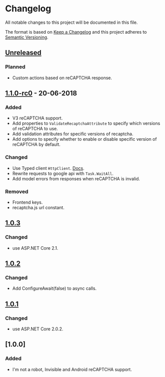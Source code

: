 # Changelog

All notable changes to this project will be documented in this file.

The format is based on [Keep a Changelog](https://keepachangelog.com/en/1.0.0/)
and this project adheres to [Semantic Versioning](https://semver.org/spec/v2.0.0.html).

## [Unreleased]

### Planned

- Custom actions based on reCAPTCHA response.

## [1.1.0-rc0] - 20-06-2018

### Added

- V3 reCAPTCHA support.
- Add properties to `ValidateRecaptchaAttribute` to specify which versions of reCAPTCHA to use.
- Add validation attributes for specific versions of recaptcha.
- Add options to specify whether to enable or disable specific version of reCAPTCHA by default.

### Changed

- Use Typed client `HttpClient`. [Docs](https://docs.microsoft.com/en-us/aspnet/core/fundamentals/http-requests?view=aspnetcore-2.1#typed-clients).
- Rewrite requests to google api with `Task.WaitAll`.
- Add model errors from responses when reCAPTCHA is invalid.

### Removed

- Frontend keys.
- recaptcha.js url constant.

## [1.0.3]

### Changed

- use ASP.NET Core 2.1.

## [1.0.2]

### Changed

- Add ConfigureAwait(false) to async calls.

## [1.0.1]

### Changed

- use ASP.NET Core 2.0.2.

## [1.0.0]

### Added

- I'm not a robot, Invisible and Android reCAPTCHA support.

[Unreleased]: https://github.com/Spaier/Spaier.Recaptcha/compare/1.1.0-rc0...HEAD
[1.1.0-rc0]: https://github.com/Spaier/Spaier.Recaptcha/compare/1.0.3...1.1.0-rc0
[1.0.3]: https://github.com/Spaier/Spaier.Recaptcha/compare/1.0.2...1.0.3
[1.0.2]: https://github.com/Spaier/Spaier.Recaptcha/compare/1.0.1...1.0.2
[1.0.1]: https://github.com/Spaier/Spaier.Recaptcha/compare/1.0.0...1.0.1